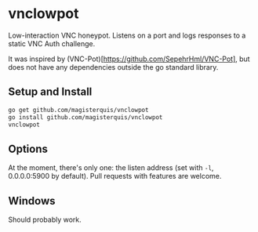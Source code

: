vnclowpot
=========
Low-interaction VNC honeypot.  Listens on a port and logs responses to a static
VNC Auth challenge.

It was inspired by (VNC-Pot)[https://github.com/SepehrHml/VNC-Pot], but does
not have any dependencies outside the go standard library.

Setup and Install
-----------------
```bash
go get github.com/magisterquis/vnclowpot
go install github.com/magisterquis/vnclowpot
vnclowpot
```

Options
-------
At the moment, there's only one: the listen address (set with `-l`, 
0.0.0.0:5900 by default).  Pull requests with features are welcome.

Windows
-------
Should probably work.
